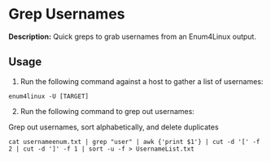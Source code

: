 # Grep Usernames

**Description:** Quick greps to grab usernames from an Enum4Linux output. 

## Usage

1. Run the following command against a host to gather a list of usernames:

```enum4linux -U [TARGET]```

2. Run the following command to grep out usernames:

Grep out usernames, sort alphabetically, and delete duplicates

```cat usernameenum.txt | grep "user" | awk {'print $1'} | cut -d '[' -f 2 | cut -d ']' -f 1 | sort -u -f > UsernameList.txt```
